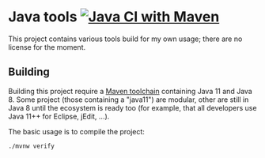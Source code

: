 # Java tools [![Java CI with Maven](https://github.com/glhez/tools/actions/workflows/build.yml/badge.svg)](https://github.com/glhez/tools/actions/workflows/build.yml)

This project contains various tools build for my own usage; there are no license for the moment.

## Building

Building  this  project  require  a  [Maven  toolchain][1]  containing Java 11 and Java 8. Some project (those
containing  a  "java11") are modular, other are still in Java 8 until the ecosystem is ready too (for example,
that all developers use Java 11++ for Eclipse, jEdit, ...).

The basic usage is to compile the project:

```bash
./mvnw verify
```

[1]: https://maven.apache.org/guides/mini/guide-using-toolchains.html

